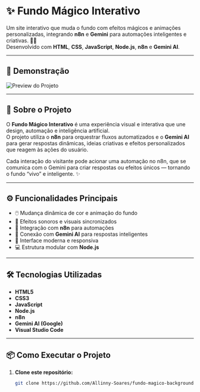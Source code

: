 # ✨ Fundo Mágico Interativo

Um site interativo que muda o fundo com efeitos mágicos e animações personalizadas, integrando **n8n** e **Gemini** para automações inteligentes e criativas. 🌈💫  
Desenvolvido com **HTML**, **CSS**, **JavaScript**, **Node.js**, **n8n** e **Gemini AI**.

---

## 🚀 Demonstração

![Preview do Projeto](https://github.com/Allinny-Soares/fundo-magico-background/blob/main/assets/preview.gif)

---

## 🧠 Sobre o Projeto

O **Fundo Mágico Interativo** é uma experiência visual e interativa que une design, automação e inteligência artificial.  
O projeto utiliza o **n8n** para orquestrar fluxos automatizados e o **Gemini AI** para gerar respostas dinâmicas, ideias criativas e efeitos personalizados que reagem às ações do usuário.

Cada interação do visitante pode acionar uma automação no n8n, que se comunica com o Gemini para criar respostas ou efeitos únicos — tornando o fundo “vivo” e inteligente. ✨

---

## ⚙️ Funcionalidades Principais

- 🖱️ Mudança dinâmica de cor e animação do fundo  
- 🎵 Efeitos sonoros e visuais sincronizados  
- 🔄 Integração com **n8n** para automações  
- 🤖 Conexão com **Gemini AI** para respostas inteligentes  
- 🌟 Interface moderna e responsiva  
- 💻 Estrutura modular com **Node.js**

---

## 🛠️ Tecnologias Utilizadas

- **HTML5**  
- **CSS3**  
- **JavaScript**  
- **Node.js**  
- **n8n**  
- **Gemini AI (Google)**  
- **Visual Studio Code**

---

## 📦 Como Executar o Projeto

1. **Clone este repositório:**
   ```bash
   git clone https://github.com/Allinny-Soares/fundo-magico-background.git
